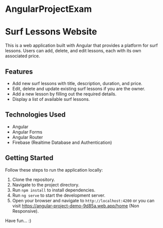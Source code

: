 # AngularProjectExam

# Surf Lessons Website

This is a web application built with Angular that provides a platform for surf lessons. Users can add, delete, and edit lessons, each with its own associated price.

## Features

- Add new surf lessons with title, description, duration, and price.
- Edit, delete and update existing surf lessons if you are the owner.
- Add a new lesson by filling out the required details.
- Display a list of available surf lessons.

## Technologies Used

- Angular
- Angular Forms
- Angular Router
- Firebase (Realtime Database and Authentication)
  

## Getting Started

Follow these steps to run the application locally:

1. Clone the repository.
2. Navigate to the project directory.
3. Run `npm install` to install dependencies.
4. Run `ng serve` to start the development server.
5. Open your browser and navigate to `http://localhost:4200` or you can visit https://angular-project-demo-9d85a.web.app/home (Non Responsive).

Have fun... :)
